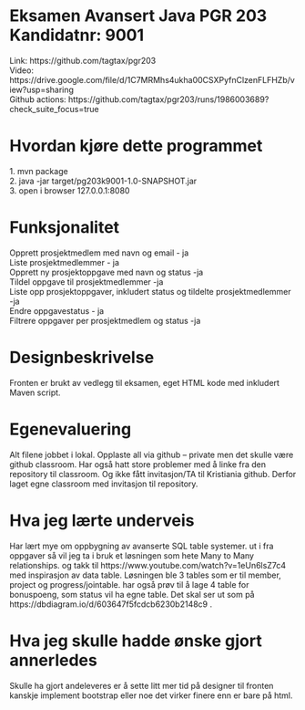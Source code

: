 <h1>Eksamen Avansert Java PGR 203 Kandidatnr: 9001</h1>
Link: https://github.com/tagtax/pgr203
<br> Video: https://drive.google.com/file/d/1C7MRMhs4ukha00CSXPyfnClzenFLFHZb/view?usp=sharing
<br> Github actions: https://github.com/tagtax/pgr203/runs/1986003689?check_suite_focus=true

<h1>Hvordan kjøre dette programmet</h1>
1. mvn package <br>
2. java -jar target/pg203k9001-1.0-SNAPSHOT.jar <br>
3. open i browser 127.0.0.1:8080 <br>

<h1>Funksjonalitet</h1>
Opprett prosjektmedlem med navn og email - ja <br>
Liste prosjektmedlemmer - ja <br>
Opprett ny prosjektoppgave med navn og status -ja <br>
Tildel oppgave til prosjektmedlemmer -ja <br>
Liste opp prosjektoppgaver, inkludert status og tildelte prosjektmedlemmer -ja <br>
Endre oppgavestatus - ja <br>
Filtrere oppgaver per prosjektmedlem og status -ja <br>

<h1>Designbeskrivelse</h1>
Fronten er brukt av vedlegg til eksamen, eget HTML kode med inkludert Maven script. 

<h1>Egenevaluering</h1>
Alt filene jobbet i lokal. Opplaste all via github – private men det skulle være github classroom.
Har også hatt store problemer med å linke fra den repository til classroom. Og ikke fått invitasjon/TA til Kristiania github. Derfor laget egne classroom med invitasjon til repository.

<h1>Hva jeg lærte underveis</h1>
Har lært mye om oppbygning av avanserte SQL table systemer. 
ut i fra oppgaver så vil jeg ta i bruk et løsningen som hete Many to Many relationships.
og takk til https://www.youtube.com/watch?v=1eUn6lsZ7c4 med inspirasjon av data table.
Løsningen ble 3 tables som er til member, project og progress/jointable.
har også prøv til å lage 4 table for bonuspoeng, som status vil ha egne table. Det skal ser ut som på https://dbdiagram.io/d/603647f5fcdcb6230b2148c9 .

<h1>Hva jeg skulle hadde ønske gjort annerledes</h1>
Skulle ha gjort andeleveres er å sette litt mer tid på designer til fronten kanskje implement bootstrap eller noe det virker finere enn er bare på html. 

